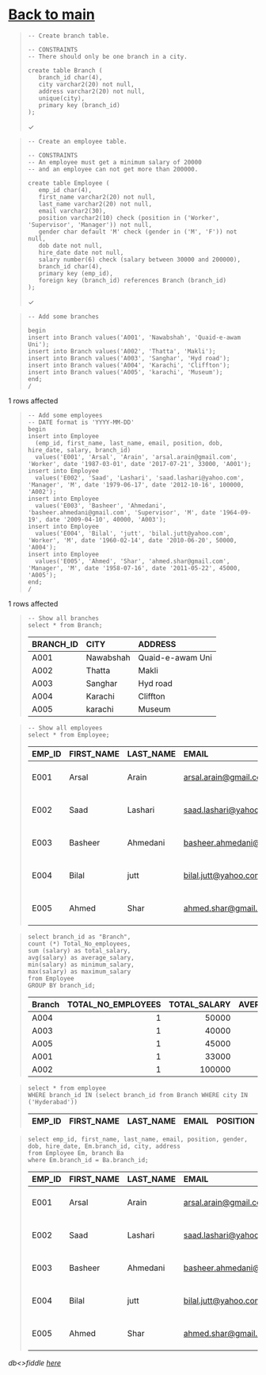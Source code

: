 # [Back to main](https://github.com/glaghari/database-assignement-2019)
<!-- -->
>     -- Create branch table.
>     
>     -- CONSTRAINTS
>     -- There should only be one branch in a city.
>     
>     create table Branch (
>        branch_id char(4),
>        city varchar2(20) not null,
>        address varchar2(20) not null,
>        unique(city),
>        primary key (branch_id)
>     );
> 
> ✓

<!-- -->
>     -- Create an employee table.
>     
>     -- CONSTRAINTS
>     -- An employee must get a minimum salary of 20000
>     -- and an employee can not get more than 200000.
>     
>     create table Employee (
>        emp_id char(4),
>        first_name varchar2(20) not null,
>        last_name varchar2(20) not null,
>        email varchar2(30),
>        position varchar2(10) check (position in ('Worker', 'Supervisor', 'Manager')) not null,
>        gender char default 'M' check (gender in ('M', 'F')) not null,
>        dob date not null,
>        hire_date date not null,
>        salary number(6) check (salary between 30000 and 200000),
>        branch_id char(4),
>        primary key (emp_id),
>        foreign key (branch_id) references Branch (branch_id)
>     );
> 
> ✓

<!-- -->
>     -- Add some branches
>     
>     begin
>     insert into Branch values('A001', 'Nawabshah', 'Quaid-e-awam Uni');
>     insert into Branch values('A002', 'Thatta', 'Makli');
>     insert into Branch values('A003', 'Sanghar', 'Hyd road');
>     insert into Branch values('A004', 'Karachi', 'Cliffton');
>     insert into Branch values('A005', 'karachi', 'Museum');
>     end;
>     /
> 
1 rows affected

<!-- -->
>     -- Add some employees
>     -- DATE format is 'YYYY-MM-DD'
>     begin
>     insert into Employee
>       (emp_id, first_name, last_name, email, position, dob, hire_date, salary, branch_id)
>       values('E001', 'Arsal', 'Arain', 'arsal.arain@gmail.com', 'Worker', date '1987-03-01', date '2017-07-21', 33000, 'A001');
>     insert into Employee
>       values('E002', 'Saad', 'Lashari', 'saad.lashari@yahoo.com', 'Manager', 'M', date '1979-06-17', date '2012-10-16', 100000, 'A002');
>     insert into Employee
>       values('E003', 'Basheer', 'Ahmedani', 'basheer.ahmedani@gmail.com', 'Supervisor', 'M', date '1964-09-19', date '2009-04-10', 40000, 'A003');
>     insert into Employee
>       values('E004', 'Bilal', 'jutt', 'bilal.jutt@yahoo.com', 'Worker', 'M', date '1960-02-14', date '2010-06-20', 50000, 'A004');
>     insert into Employee
>       values('E005', 'Ahmed', 'Shar', 'ahmed.shar@gmail.com', 'Manager', 'M', date '1958-07-16', date '2011-05-22', 45000, 'A005');
>     end;
>     /
> 
1 rows affected

<!-- -->
>     -- Show all branches
>     select * from Branch;
> 
> | BRANCH_ID | CITY      | ADDRESS          |
> | :-------- | :-------- | :--------------- |
> | A001      | Nawabshah | Quaid-e-awam Uni |
> | A002      | Thatta    | Makli            |
> | A003      | Sanghar   | Hyd road         |
> | A004      | Karachi   | Cliffton         |
> | A005      | karachi   | Museum           |

<!-- -->
>     -- Show all employees
>     select * from Employee;
> 
> | EMP_ID | FIRST_NAME | LAST_NAME | EMAIL                      | POSITION   | GENDER | DOB       | HIRE_DATE | SALARY | BRANCH_ID |
> | :----- | :--------- | :-------- | :------------------------- | :--------- | :----- | :-------- | :-------- | -----: | :-------- |
> | E001   | Arsal      | Arain     | arsal.arain@gmail.com      | Worker     | M      | 01-MAR-87 | 21-JUL-17 |  33000 | A001      |
> | E002   | Saad       | Lashari   | saad.lashari@yahoo.com     | Manager    | M      | 17-JUN-79 | 16-OCT-12 | 100000 | A002      |
> | E003   | Basheer    | Ahmedani  | basheer.ahmedani@gmail.com | Supervisor | M      | 19-SEP-64 | 10-APR-09 |  40000 | A003      |
> | E004   | Bilal      | jutt      | bilal.jutt@yahoo.com       | Worker     | M      | 14-FEB-60 | 20-JUN-10 |  50000 | A004      |
> | E005   | Ahmed      | Shar      | ahmed.shar@gmail.com       | Manager    | M      | 16-JUL-58 | 22-MAY-11 |  45000 | A005      |

<!-- -->
>     select branch_id as "Branch",
>     count (*) Total_No_employees,
>     sum (salary) as total_salary,
>     avg(salary) as average_salary, 
>     min(salary) as minimum_salary, 
>     max(salary) as maximum_salary 
>     from Employee
>     GROUP BY branch_id;
> 
> | Branch | TOTAL_NO_EMPLOYEES | TOTAL_SALARY | AVERAGE_SALARY | MINIMUM_SALARY | MAXIMUM_SALARY |
> | :----- | -----------------: | -----------: | -------------: | -------------: | -------------: |
> | A004   |                  1 |        50000 |          50000 |          50000 |          50000 |
> | A003   |                  1 |        40000 |          40000 |          40000 |          40000 |
> | A005   |                  1 |        45000 |          45000 |          45000 |          45000 |
> | A001   |                  1 |        33000 |          33000 |          33000 |          33000 |
> | A002   |                  1 |       100000 |         100000 |         100000 |         100000 |

<!-- -->
>     select * from employee
>     WHERE branch_id IN (select branch_id from Branch WHERE city IN ('Hyderabad'))
> 
> | EMP_ID | FIRST_NAME | LAST_NAME | EMAIL | POSITION | GENDER | DOB | HIRE_DATE | SALARY | BRANCH_ID |
> | :----- | :--------- | :-------- | :---- | :------- | :----- | :-- | :-------- | -----: | :-------- |

<!-- -->
>     select emp_id, first_name, last_name, email, position, gender, dob, hire_date, Em.branch_id, city, address
>     from Employee Em, branch Ba
>     where Em.branch_id = Ba.branch_id;
> 
> | EMP_ID | FIRST_NAME | LAST_NAME | EMAIL                      | POSITION   | GENDER | DOB       | HIRE_DATE | BRANCH_ID | CITY      | ADDRESS          |
> | :----- | :--------- | :-------- | :------------------------- | :--------- | :----- | :-------- | :-------- | :-------- | :-------- | :--------------- |
> | E001   | Arsal      | Arain     | arsal.arain@gmail.com      | Worker     | M      | 01-MAR-87 | 21-JUL-17 | A001      | Nawabshah | Quaid-e-awam Uni |
> | E002   | Saad       | Lashari   | saad.lashari@yahoo.com     | Manager    | M      | 17-JUN-79 | 16-OCT-12 | A002      | Thatta    | Makli            |
> | E003   | Basheer    | Ahmedani  | basheer.ahmedani@gmail.com | Supervisor | M      | 19-SEP-64 | 10-APR-09 | A003      | Sanghar   | Hyd road         |
> | E004   | Bilal      | jutt      | bilal.jutt@yahoo.com       | Worker     | M      | 14-FEB-60 | 20-JUN-10 | A004      | Karachi   | Cliffton         |
> | E005   | Ahmed      | Shar      | ahmed.shar@gmail.com       | Manager    | M      | 16-JUL-58 | 22-MAY-11 | A005      | karachi   | Museum           |

*db<>fiddle [here](https://dbfiddle.uk/?rdbms=oracle_11.2&fiddle=905cc4fd1faff5021dd3a9d2913a5e85)*

